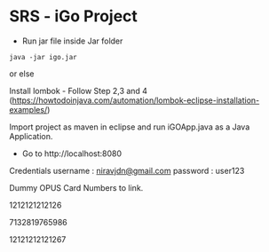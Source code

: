 # SRS - iGo Project

- Run jar file inside Jar folder

```
java -jar igo.jar
```

or else

Install lombok - Follow Step 2,3 and 4 (https://howtodoinjava.com/automation/lombok-eclipse-installation-examples/)

Import project as maven in eclipse and run iGOApp.java as a Java Application.

- Go to http://localhost:8080


Credentials 
username : niravjdn@gmail.com
password : user123

Dummy OPUS Card Numbers to link.

1212121212126

7132819765986

12121212121267

